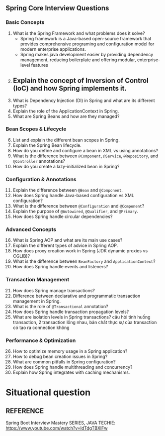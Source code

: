 ## Spring Core Interview Questions

### Basic Concepts
1. What is the Spring Framework and what problems does it solve?
   - Spring framework is a Java-based open-source framework that provides comprehensive programing
and configuration model for modern enterprise applications.
   - Spring makes java development easier by providing dependency management, reducing boilerplate
and offering modular, enterprise-level features
2. Explain the concept of Inversion of Control (IoC) and how Spring implements it.
    - 
3. What is Dependency Injection (DI) in Spring and what are its different types?
4. Explain the role of the ApplicationContext in Spring.
5. What are Spring Beans and how are they managed?

### Bean Scopes & Lifecycle
6. List and explain the different bean scopes in Spring.
7. Explain the Spring Bean lifecycle.
8. How do you define and configure a bean in XML vs using annotations?
9. What is the difference between `@Component`, `@Service`, `@Repository`, and `@Controller` annotations?
10. How do you create a lazy-initialized bean in Spring?

### Configuration & Annotations
11. Explain the difference between `@Bean` and `@Component`.
12. How does Spring handle Java-based configuration vs XML configuration?
13. What is the difference between `@Configuration` and `@Component`?
14. Explain the purpose of `@Autowired`, `@Qualifier`, and `@Primary`.
15. How does Spring handle circular dependencies?

### Advanced Concepts
16. What is Spring AOP and what are its main use cases?
17. Explain the different types of advice in Spring AOP.
18. How does proxy creation work in Spring (JDK dynamic proxies vs CGLIB)?
19. What is the difference between `BeanFactory` and `ApplicationContext`?
20. How does Spring handle events and listeners?

### Transaction Management
21. How does Spring manage transactions?
22. Difference between declarative and programmatic transaction management in Spring.
23. What is the role of `@Transactional` annotation?
24. How does Spring handle transaction propagation levels?
25. What are isolation levels in Spring transactions?
câu hỏi tình huống transaction, 2 transaction lồng nhau, bản chất thực sự của transaction có tạo ra connection không

### Performance & Optimization
26. How to optimize memory usage in a Spring application?
27. How to debug bean creation issues in Spring?
28. What are common pitfalls in Spring configuration?
29. How does Spring handle multithreading and concurrency?
30. Explain how Spring integrates with caching mechanisms.


# Situational question

## REFERENCE
Spring Boot Interview Mastery SERIES, JAVA TECHIE: https://www.youtube.com/watch?v=IdTdgTBXlFw
